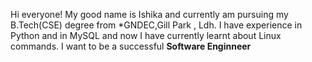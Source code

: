 Hi everyone! My good name is Ishika and currently am pursuing my B.Tech(CSE) degree from *GNDEC,Gill Park , Ldh. I have experience in Python and in MySQL and now I have currently learnt about Linux commands.
I want to be a successful **Software Enginneer**
